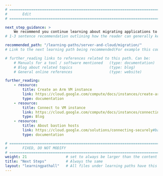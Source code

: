 ```yaml
---
# ================================================================================
#       Edit
# ================================================================================

next_step_guidance: >
    We recommend you continue learning about migrating applications to Arm.
# 1-3 sentence recommendation outlining how the reader can generally keep learning about these topics, and a specific explanation of why the next step is being recommended.

recommended_path: "/learning-paths/server-and-cloud/migration/"
# Link to the next learning path being recommended(For example this could be /learning-paths/server-and-cloud/mongodb).

# further_reading links to references related to this path. Can be:
    # Manuals for a tool / software mentioned   (type: documentation)
    # Blog about related topics                 (type: blog)
    # General online references                 (type: website)

further_reading:
    - resource:
        title: Create an Arm VM instance
        link: https://cloud.google.com/compute/docs/instances/create-arm-vm-instance#startinstanceconsole
        type: documentation
    - resource:
        title: Connect to VM instance
        link: https://cloud.google.com/compute/docs/instances/connecting-to-instance#console
        type: Blog
    - resource:
        title: About bastion hosts
        link: https://cloud.google.com/solutions/connecting-securely#bastion
        type: documentation

# ================================================================================
#       FIXED, DO NOT MODIFY
# ================================================================================
weight: 21                  # set to always be larger than the content in this path, and one more than 'review'
title: "Next Steps"         # Always the same
layout: "learningpathall"   # All files under learning paths have this same wrapper
---
```

